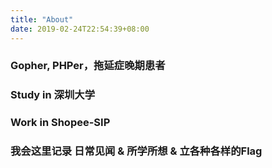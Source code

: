 ```yaml
---
title: "About"
date: 2019-02-24T22:54:39+08:00
---
```

### Gopher, PHPer，拖延症晚期患者
### Study in 深圳大学
### Work in Shopee-SIP
### 我会这里记录 日常见闻 & 所学所想 & 立各种各样的Flag

